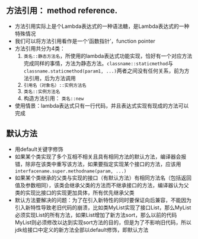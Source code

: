 ## 方法引用： method reference.
* 方法引用实际上是个Lambda表达式的一种语法糖，是Lambda表达式的一种特殊情况
* 我们可以将方法引用看作是一个‘函数指针’，function pointer
* 方法引用共分为4类：
    1. `类名::静态方法名`，所使用的lambda表达式功能实现，恰好有一个对应方法完成同样的事情，方法为静态方法。`classname::staticmethod`与`classname.staticmethod(param1, ...)`两者之间没有任何关系，前为方法引用，后为方法调用
    2. `引用名（对象名）::实例方法名`
    3. `类名::实例方法名`
    4. 构造方法引用： `类名::new`
* 使用情景：lambda表达式只有一行代码，并且表达式实现有现成的方法可以完成
## 默认方法
* 用default关键字修饰
* 如果某个类实现了多个互相不相关且具有相同方法的默认方法，编译器会报错，除非在该类中重写该方法，如果要指定实现某个接口的方法，应该用`interfacename.super.methodname(param, ...)`
* 如果某个类继承的父类与实现的接口（有默认方法）有相同方法名（包括返回值及参数相同），该类会继承父类的方法而不继承接口的方法，编译器认为父类的实现比接口的实现更加具体，所有优先继承父类
* 默认方法要解决的问题：为了在引入新特性的同时要保证向后兼容，不能因为引入新特性导致老旧代码的崩溃，比如类MyList实现了接口List，那么MyList必须实现List的所有方法，如果List增加了新方法sort，那么以前的代码MyList则必须修改以达到实现sort方法的目的，但是为了不影响旧代码，所以jdk给接口中定义的新方法全部以default修饰，即默认方法